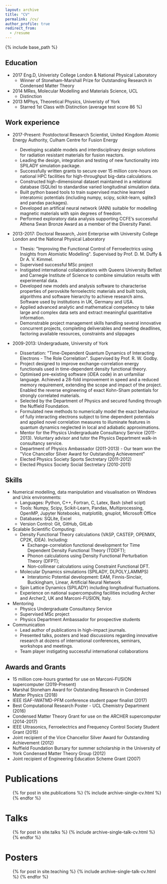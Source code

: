```yaml
---
layout: archive
title: "CV"
permalink: /cv/
author_profile: true
redirect_from:
  - /resume
---
```


{% include base_path %}

## Education

- 2017 Eng.D, Univeristy College London & National Physical Laboratory
  * Winner of Stoneham-Marshall Prize for Outstanding Research in Condensed Matter Theory
- 2014 MRes, Molecular Modelling and Materials Science, UCL
  * Distinction
- 2013 MPhys, Theoretical Physics, Univeristy of York
  * Starred 1st Class with Distinction (average test score 86 %)

## Work experience

- 2017-Present: Postdoctoral Research Scientist, United Kingdom Atomic Energy Authority, Culham Centre for Fusion Energy
  * Developing scalable models and interdisciplinary design solutions for radiation resistant materials for fusion reactors.
  * Leading the design, integration and testing of new functionality into SPILADY simulation package.
  * Successfully written grants to secure over 15 million core-hours on national HPC facilities for high-throughput big-data calculations.
  * Constructed high-dimensional dataset maintained in a relational database (SQLite) to standardise varied longitudinal simulation data.
  * Built python based tools to train supervised machine learned interatomic potentials (including numpy, scipy, scikit-learn, sqlite3 and pandas packages).
  * Developed an artifical neural network (ANN) suitable for modelling magnetic materials with spin degrees of freedom.
  * Performed exploratory data analysis supporting CCFE’s successful Athena Swan Bronze Award as a member of the Diversity Panel.

- 2013-2017: Doctoral Research, Joint Enterprise with University College London and the National Physical Laboratory
  * Thesis: "Improving the Functional Control of Ferroelectrics using Insights from Atomistic Modelling". Supervised by Prof. D. M. Duffy & Dr A. V. Kimmel.
  * Supervised successful MSc project
  * Instigated international collaborations with Queens University Belfast and Carnegie Institute of Science to combine simulation results with experimental data.
  * Developed new models and analysis software to characterise properties of perovskite ferroelectric materials and built tools, algorithms and software hierarchy to achieve research aims. Software used by institutions in UK, Germany and USA.
  * Applied advanced analytic and mathematical competency to take large and complex data sets and extract meaningful quantitative information.
  * Demonstrable project management skills handling several innovative concurrent projects, completing deliverables and meeting deadlines, factoring available resources, constraints and slippages
 
- 2009-2013: Undergraduate, University of York
  * Dissertation: "Time-Dependent Quantum Dynamics of Interacting Electrons - The Role Correlation". Supervised by Prof. R. W. Godby.
  * Project designed to improve exchange-correlation energy functionals used in time-dependent density functional theory.
  * Optimised pre-existing software (iDEA code) in an unfamiliar language. Achieved a 28-fold improvement in speed and a reduced memory requirement, extending the scope and impact of the project. Enabled the reverse engineering of exact Kohn-Sham potentials for strongly correlated materials.
  * Selected by the Department of Physics and secured funding through the Nuffield Foundation.
  * Formulated new methods to numerically model the exact behaviour of fully interacting electrons subject to time dependent potentials and applied novel correlation measures to illuminate features in quantum dynamics neglected in local and adiabatic approximations.
  * Mentor for the Physics Undergraduate Consultancy Service (2011-2013). Voluntary advisor and tutor the Physics Department walk-in consultancy service.
  * Department of Physics Ambassador (2011-2013) - Our team won the "Vice Chancellor Silver Award for Outstanding Achievement"
  * Elected Physics Society Sports Sectretary (2011-2012)
  * Elected Physics Society Social Sectretary (2010-2011)

## Skills

- Numerical modelling, data manipulation and visualisation on Windows and Unix environments: 
  * Languages: Python, C++, Fortran, C, Latex, Bash (shell scipt)
  * Tools: Numpy, Scipy, Scikit-Learn, Pandas, Multiprocessing, OpenMP, Jupyter Notebooks, matplotlib, gnuplot, Microsoft Office
  * Databases: SQLite, Excel
  * Version Control: Git, GitHub, GitLab
- Scalable Scientific Computing:
  * Density Functional Theory calculations (VASP, CASTEP, OPENMX, CP2K, iDEA). Including:
    * Exchange-correlation functional development for Time Dependent Density Functional Theory (TDDFT);
    * Phonon calculations using Density Functional Perturbation Theory (DFPT);
    * Non-collinear calculations using Constraint Functional DFT.
  * Molecular Dynamics simulations (SPILADY, DLPOLY,LAMMPS)
    * Interatomic Potential development: EAM, Finnis-Sinclair, Buckingham, Linear, Artificial Neural Network
  * Spin Lattice Dynamics (SPILADY) including longitudinal fluctuations.
  * Experience on national supercomputing facilities including Archer and Archer2, UK and Marconi-FUSION, Italy.
- Mentoring
  * Physics Undergraduate Consultancy Service
  * Supervised MSc project
  * Physics Department Ambassador for prospective students
- Communication
  * Lead author of publications in high-impact journals.
  * Presented talks, posters and lead discussions regarding innovative research at dozens of international conferences, seminars, workshops and meetings.
  * Team player instigating successful international collaborations

## Awards and Grants
* 15 million core-hours granted for use on Marconi-FUSION supercomputer (2019-Present)
* Marshal Stoneham Award for Outstanding Research in Condensed Matter Physics (2018)
* IEEE ISAF-IWATMD-PFM conference student paper finalist (2017)
* Best Computational Research Poster - UCL Chemistry Department (2016)
* Condensed Matter Theory Grant for use on the ARCHER supercomputer (2014-2017)
* IEEE Ultrasonics, Ferroelectrics and Frequency Control Society Student Grant (2015)
* Joint recipient of the Vice Chancellor Silver Award for Outstanding Achievement (2012)
* Nuffield Foundation Bursary for summer scholarship in the University of York Condensed Matter Theory Group (2012)
* Joint recipient of Engineering Education Scheme Grant (2007) 

Publications
======
  <ul>{% for post in site.publications %}
    {% include archive-single-cv.html %}
  {% endfor %}</ul>
  
Talks
======
  <ul>{% for post in site.talks %}
    {% include archive-single-talk-cv.html %}
  {% endfor %}</ul>
  
Posters
======
  <ul>{% for post in site.teaching %}
    {% include archive-single-talk-cv.html %}
  {% endfor %}</ul>
  

